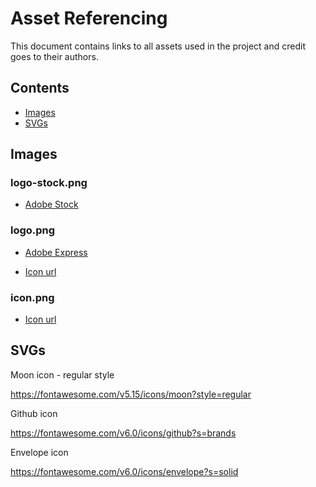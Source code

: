 # Asset Referencing

This document contains links to all assets used in the project and credit goes to their authors.

## Contents

- [Images](#images)
- [SVGs](#svgs)

## Images

### logo-stock.png

- [Adobe Stock](https://stock.adobe.com/search?k=placeholder&asset_id=248426448)

### logo.png

- [Adobe Express](https://express.adobe.com/express-apps/logo-maker/preview)

- [Icon url](https://thenounproject.com/term/computer/19562) 

### icon.png

- [Icon url](https://thenounproject.com/term/computer/19562) 

## SVGs

Moon icon - regular style

https://fontawesome.com/v5.15/icons/moon?style=regular

Github icon

https://fontawesome.com/v6.0/icons/github?s=brands

Envelope icon

https://fontawesome.com/v6.0/icons/envelope?s=solid